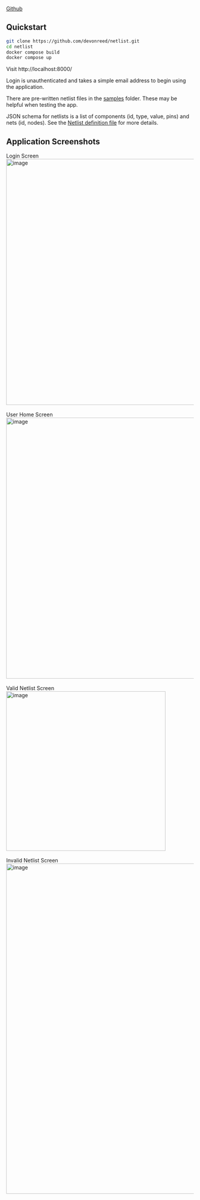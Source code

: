 [Github](https://github.com/devonreed/netlist)

## Quickstart

```bash
git clone https://github.com/devonreed/netlist.git
cd netlist
docker compose build
docker compose up
```

Visit http://localhost:8000/

Login is unauthenticated and takes a simple email address to begin using the application.

There are pre-written netlist files in the [samples](https://github.com/devonreed/netlist/tree/main/samples) folder. These may be helpful when testing the app.

JSON schema for netlists is a list of components (id, type, value, pins) and nets (id, nodes). See the [Netlist definition file](https://github.com/devonreed/netlist/blob/main/frontend/src/Netlist.tsx) for more details.

## Application Screenshots

Login Screen\
<img width="660" alt="image" src="https://github.com/user-attachments/assets/cc20c3e8-f47d-4329-897e-dff86c58a6d7" />\
\
User Home Screen\
<img width="700" alt="image" src="https://github.com/user-attachments/assets/e3a5973b-2c66-40c5-84a3-49c1815f4a9f" />\
\
Valid Netlist Screen\
<img width="428" alt="image" src="https://github.com/user-attachments/assets/e18f0c52-4b91-4dbb-8a50-6dd93516605c" />\
\
Invalid Netlist Screen\
<img width="886" alt="image" src="https://github.com/user-attachments/assets/3f1079e2-6d40-4d4d-91b8-9ac194d97f9c" />
